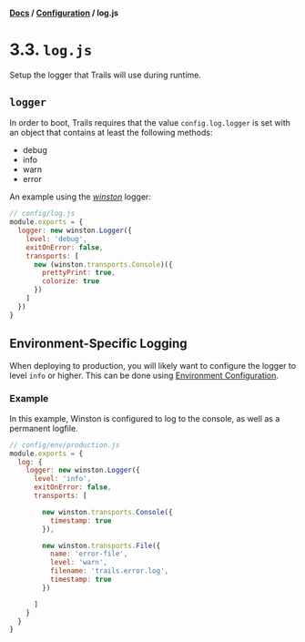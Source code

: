 #### [Docs](../) / [Configuration](./) / log.js

# 3.3. `log.js`

Setup the logger that Trails will use during runtime.

## `logger`

In order to boot, Trails requires that the value `config.log.logger` is set with an object that contains at least the following methods:

- debug
- info
- warn
- error

An example using the [*winston*](https://github.com/winstonjs/winston) logger:

```js
// config/log.js
module.exports = {
  logger: new winston.Logger({
    level: 'debug',
    exitOnError: false,
    transports: [
      new (winston.transports.Console)({
        prettyPrint: true,
        colorize: true
      })
    ]
  })
}
```

## Environment-Specific Logging

When deploying to production, you will likely want to configure the logger to level `info` or higher. This can be done using [Environment Configuration](https://github.com/trailsjs/doc/blob/master/en/config/README.md#environment).

### Example

In this example, Winston is configured to log to the console, as well as a permanent logfile.

```js
// config/env/production.js
module.exports = {
  log: {
    logger: new winston.Logger({
      level: 'info',
      exitOnError: false,
      transports: [

        new winston.transports.Console({
          timestamp: true
        }),

        new winston.transports.File({
          name: 'error-file',
          level: 'warn',
          filename: 'trails.error.log',
          timestamp: true
        })

      ]
    }
  }
}
```
